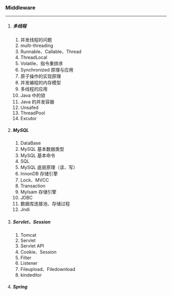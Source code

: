 ### Middleware

------

1. ##### 多线程

   1. 并发线程的问题
   2. multi-threading
   3. Runnable、Callable、Thread
   4. ThreadLocal
   5. Volatile、指令重排序
   6. Synchronized 原理与应用
   7. 原子操作的实现原理
   8. 并发编程的内存模型
   9. 多线程的应用
   10. Java 中的锁
   11. Java 的并发容器
   12. Unsafed
   13. ThreadPool
   14. Excutor

2. ##### MySQL

   1. DataBase
   2. MySQL 基本数据类型
   3. MySQL 基本命令
   4. SQL
   5. MySQL 底层原理（读、写）
   6. InnonDB 存储引擎
   7. Lock、MVCC
   8. Transaction
   9. MyIsam 存储引擎
   10. JDBC
   11. 数据库连接池、存储过程
   12. Jndi

3. ##### Servlet、Session

   1. Tomcat
   2. Servlet
   3. Servlet API
   4. Cookie、Session
   5. Filter
   6. Listener
   7. Fileupload、Filedownload
   8. kindeditor
   
4. ##### Spring

